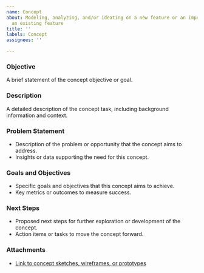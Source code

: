 ```yaml
---
name: Concept
about: Modeling, analyzing, and/or ideating on a new feature or an improvement to
  an existing feature
title: ''
labels: Concept
assignees: ''

---
```


### Objective

A brief statement of the concept objective or goal.

### Description

A detailed description of the concept task, including background information and context.

### Problem Statement

- Description of the problem or opportunity that the concept aims to address.
- Insights or data supporting the need for this concept.

### Goals and Objectives

- Specific goals and objectives that this concept aims to achieve.
- Key metrics or outcomes to measure success.

### Next Steps

- Proposed next steps for further exploration or development of the concept.
- Action items or tasks to move the concept forward.

### Attachments

- [Link to concept sketches, wireframes, or prototypes]()
